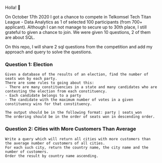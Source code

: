 
Holla! 👋

On October 17th 2020 I got a chance to compete in Telkomsel Tech Titan League - Data Analytics as 1 of selected 100 participants (from 700+ applicant).
Although I can not manage to secure up to 30th place, I still grateful to given a chance to join. We were given 10 questions, 2 of them are about SQL.

On this repo, I will share 2 sql questions from the competition and add my approach and query to solve the questions.

### Question 1: Election

 ```
 Given a database of the results of an election, find the number of seats won by each party. 
 There are some rules to going about this:
 - There are many constituencies in a state and many candidates who are contesting the election from each constituency.
 - Each candidate belongs to a party
 - The candidate with the maximum number of votes in a given constituency wins for that constituency.
 
 The output should be in the following format: party | seats_won
 The ordering should be in the order of seats won in descending order.
 ```

### Question 2: Cities with More Customers Than Average

```
Write a query which will return all cities with more customers than the average number of customers of all cities.
For each such city, return the country name, the city name and the number of customers. 
Order the result by country name ascending.
```
